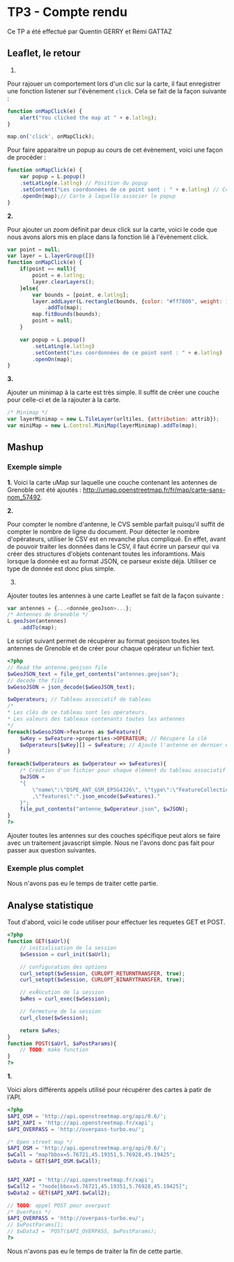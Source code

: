 # TP3 - Compte rendu
Ce TP a été effectué par Quentin GERRY et Rémi GATTAZ

## Leaflet, le retour
1.

Pour rajouer un comportement lors d'un clic sur la carte, il faut enregistrer une fonction listener sur l'évènement ``click``. Cela se fait de la façon suivante :
```js
function onMapClick(e) {
    alert("You clicked the map at " + e.latlng);
}

map.on('click', onMapClick);
```

Pour faire apparaitre un popup au cours de cet évènement, voici une façon de procéder :
```js
function onMapClick(e) {
    var popup = L.popup()
    .setLatLng(e.latlng) // Position du popup
    .setContent("Les coordonnées de ce point sont : " + e.latlng) // Conteenu
    .openOn(map);// Carte à laquelle associer le popup
}
```
**2.**

Pour ajouter un zoom définit par deux click sur la carte, voici le code que nous avons alors mis en place dans la fonction lié à l'évènement click.
```js
var point = null;
var layer = L.layerGroup([])
function onMapClick(e) {
    if(point == null){
        point = e.latlng;
        layer.clearLayers();
    }else{
        var bounds = [point, e.latlng];
        layer.addLayer(L.rectangle(bounds, {color: "#ff7800", weight: 1}))
            .addTo(map);
        map.fitBounds(bounds);
        point = null;
    }

    var popup = L.popup()
        .setLatLng(e.latlng)
        .setContent("Les coordonnées de ce point sont : " + e.latlng)
        .openOn(map);
}
```

**3.**

Ajouter un minimap à la carte est très simple. Il suffit de créer une couche pour celle-ci et de la rajouter à la carte.
```js
/* Minimap */
var layerMinimap = new L.TileLayer(urltiles, {attribution: attrib});
var miniMap = new L.Control.MiniMap(layerMinimap).addTo(map);
```

## Mashup

### Exemple simple

**1.**
Voici la carte uMap sur laquelle une couche contenant les antennes de Grenoble ont été ajoutés : http://umap.openstreetmap.fr/fr/map/carte-sans-nom_57492.

**2.**

Pour compter le nombre d'antenne, le CVS semble parfait puisqu'il suffit de compter le nombre de ligne du document. Pour détecter le nombre d'opérateurs, utiliser le CSV est en revanche plus compliqué. En effet, avant de pouvoir traiter les données dans le CSV, il faut écrire un parseur qui va créer des structures d'objets contenant toutes les inforamtions. Mais lorsque la donnée est au format JSON, ce parseur existe déja. Utiliser ce type de donnée est donc plus simple.

3.

Ajouter toutes les antennes à une carte Leaflet se fait de la façon suivante :
```js
var antennes = {...<donnée_geoJson>...};
/* Antennes de Grenoble */
L.geoJson(antennes)
    .addTo(map);
```

Le script suivant permet de récupérer au format geojson toutes les antennes de Grenoble et de créer pour chaque opérateur un fichier text.
```php
<?php
// Read the antenne.geojson file
$wGeoJSON_text = file_get_contents("antennes.geojson");
// decode the file
$wGesoJSON = json_decode($wGeoJSON_text);

$wOperateurs; // Tableau associatif de tableau
/*
* Les clés de ce tableau sont les opérateurs.
* Les valeurs des tableaux contenants toutes les antennes
*/
foreach($wGesoJSON->features as $wFeature){
    $wKey = $wFeature->properties->OPERATEUR; // Récupère la clé
    $wOperateurs[$wKey][] = $wFeature; // Ajoute l'antenne en dernier élément du bon tableau
}

foreach($wOperateurs as $wOperateur => $wFeatures){
    /* Création d'un fichier pour chaque élément du tableau associatif */
    $wJSON =
    "{
        \"name\":\"DSPE_ANT_GSM_EPSG4326\", \"type\":\"FeatureCollection\"
        ,\"features\":".json_encode($wFeatures)."
    }";
    file_put_contents("antenne_$wOperateur.json", $wJSON);
}
?>
```

Ajouter toutes les antennes sur des couches spécifique peut alors se faire avec un traitement javascript simple. Nous ne l'avons donc pas fait pour passer aux question suivantes.

### Exemple plus complet

Nous n'avons pas eu le temps de traiter cette partie.

## Analyse statistique

Tout d'abord, voici le code utiliser pour effectuer les requetes GET et POST.
```php
<?php
function GET($aUrl){
	// initialisation de la session
	$wSession = curl_init($aUrl);

	// configuration des options
	curl_setopt($wSession, CURLOPT_RETURNTRANSFER, true);
	curl_setopt($wSession, CURLOPT_BINARYTRANSFER, true);

	// exÃ©cution de la session
	$wRes = curl_exec($wSession);

	// fermeture de la session
	curl_close($wSession);

	return $wRes;
}
function POST($aUrl, $aPostParams){
    // TODO: make function
}
?>
```
**1.**

Voici alors différents appels utilisé pour récupérer des cartes à patir de l'API.
```php
<?php
$API_OSM = 'http://api.openstreetmap.org/api/0.6/';
$API_XAPI = 'http://api.openstreetmap.fr/xapi';
$API_OVERPASS = 'http://overpass-turbo.eu/';

/* Open street map */
$API_OSM = 'http://api.openstreetmap.org/api/0.6/';
$wCall = "map?bbox=5.76721,45.19351,5.76928,45.19425";
$wData = GET($API_OSM.$wCall);


$API_XAPI = 'http://api.openstreetmap.fr/xapi';
$wCall2 = "?node[bbox=5.76721,45.19351,5.76928,45.19425]";
$wData2 = GET($API_XAPI.$wCall2);

// TODO: appel POST pour overpast
/* OverPass */
$API_OVERPASS = 'http://overpass-turbo.eu/';
// $wPostParams[];
// $wData3 = ¨POST($API_OVERPASS, $wPostParams);
?>
```

Nous n'avons pas eu le temps de traiter la fin de cette partie.

